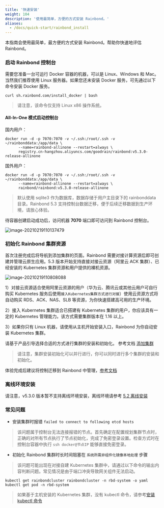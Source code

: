 ```yaml
---
title: '快速安装'
weight: 104
description: '使用最简单，方便的方式安装 Rainbond。'
aliases:
  - /docs/quick-start/rainbond_install
---
```


本指南会使用最简单，最方便的方式安装 Rainbond。帮助你快速地评估 Rainbond。

### 启动 Rainbond 控制台

需要您准备一台可运行 Docker 容器的机器，可以是 Linux、Windows 和 Mac。当然我们推荐使用 Linux 服务器。如果您还未安装 Docker 服务，可先通过以下命令安装 Docker 服务。

```
curl sh.rainbond.com/install_docker | bash
```

> 请注意，该命令仅支持 Linux x86 操作系统。

#### All-In-One 模式启动控制台

国内用户：

```
docker run -d -p 7070:7070 -v ~/.ssh:/root/.ssh -v ~/rainbonddata:/app/data \
      --name=rainbond-allinone --restart=always \
      registry.cn-hangzhou.aliyuncs.com/goodrain/rainbond:v5.3.0-release-allinone
```

国外用户：

```
docker run -d -p 7070:7070 -v ~/.ssh:/root/.ssh -v ~/rainbonddata:/app/data \
      --name=rainbond-allinone --restart=always \
      rainbond/rainbond:v5.3.0-release-allinone
```

> 默认使用 sqlite3 作为数据库，数据存储于用户主目录下的 rainbonddata 目录。Rainbond 5.3 支持控制台数据迁移，便于后续迁移数据到生产环境，请放心体验。

待容器创建启动成功后，访问机器 <b>7070</b> 端口即可访问到 Rainbond 控制台。

![image-20210219110137479](https://static.goodrain.com/images/5.3/regist.png)

### 初始化 Rainbond 集群资源

首次注册完成后将导航到添加集群的页面。Rainbond 需要对接计算资源后即可创建并管理云原生应用。5.3 版本开始支持直接对接云资源（阿里云 ACK 集群）、已经安装的 Kubernetes 集群资源和用户提供的裸机资源。

![image-20210219110808088](https://static.goodrain.com/images/5.3/add-cluster.png)

1）对接云资源适合使用阿里云资源的用户（华为云、腾讯云或其他云用户可自行购买 Kubernetes 服务后使用`接入Kubernetes集群方式进行对接`）使用云资源方式将自动购买 RDS、ACK、NAS、SLB 等资源，为你快速搭建高可用的生产环境。

2）接入 Kubernetes 集群适合已搭建有 Kubernetes 集群的用户，你应该具有一定的 Kubernetes 管理能力。该方式需要集群版本在 1.16 以上。

3）如果你只有 Linux 机器，请使用从主机开始安装入口，Rainbond 为你自动安装 Kubernetes 集群。

请基于产品引导选择合适的方式进行集群的安装和初始化。 参考文档 [添加集群](/docs/user-operations/cluster-manage/add-cluster/)

> 请注意，集群安装初始化可以并行进行，你可以同时进行多个集群的安装和初始化。

体验完成后建议将控制迁移到 Rainbond 中管理，[参考文档](/docs/user-operations/ha-deploy/console-recover/)

### 离线环境安装

请注意，v5.3.0 版本暂不支持离线环境安装，离线环境请参考 [5.2 离线安装](https://v5.2-doc.rainbond.com/docs/install/install-from-linux/offline-install/)

### 常见问题

- 安装集群时报错 `failed to connect to following etcd hosts`

> 该问题属于控制台无法连接报错的节点。首先确定在配置规划集群节点时，正确的对所有节点执行了节点初始化，完成了免密登录设置。检查方式时在控制台容器中执行 `ssh docker@节点IP` 能够直接免密登录。

- 初始化 Rainbond 集群时长时间阻塞在 `系统所需非组件化镜像本地处理` 步骤

> 该问题可能出现在对接自建 Kubernetes 集群中，请通过以下命令的输出内容判断问题。常见情况是由于端口冲突导致网关组件无法启动。

```
kubectl get rainbondcluster rainbondcluster -n rbd-system -o yaml
kubectl get pod -n rbd-system
```

> 如果基于主机安装的 Kubernetes 集群，没有 kubectl 命令，请参考[安装 kubectl 命令](/docs/user-operations/tools/kubectl/)
